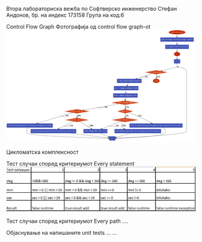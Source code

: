 Втора лабораториска вежба по Софтверско инженерство
Стефан Андонов, бр. на индекс 173158
Група на код:6


Control Flow Graph
Фотографија од control flow graph-ot ![description](https://github.com/kristijan250/SI_lab2_173158/blob/master/mc.png)

Цикломатска комплексност

Тест случаи според критериумот Every statement
![description](https://github.com/kristijan250/SI_lab2_173158/blob/master/t2.JPG)

Тест случаи според критериумот Every path
....

Објаснување на напишаните unit tests
... ...
